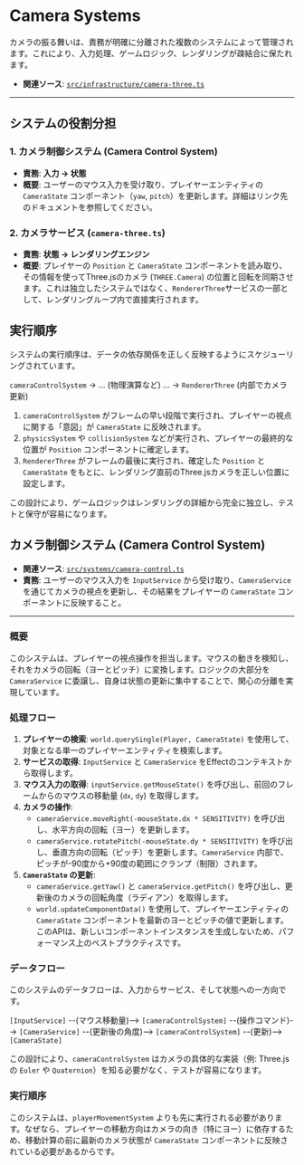 # Camera Systems

カメラの振る舞いは、責務が明確に分離された複数のシステムによって管理されます。これにより、入力処理、ゲームロジック、レンダリングが疎結合に保たれます。

- **関連ソース**: [`src/infrastructure/camera-three.ts`](../../src/infrastructure/camera-three.ts)

---

## システムの役割分担

### 1. カメラ制御システム (Camera Control System)

- **責務**: **入力 → 状態**
- **概要**: ユーザーのマウス入力を受け取り、プレイヤーエンティティの `CameraState` コンポーネント（`yaw`, `pitch`）を更新します。詳細はリンク先のドキュメントを参照してください。

### 2. カメラサービス (`camera-three.ts`)

- **責務**: **状態 → レンダリングエンジン**
- **概要**: プレイヤーの `Position` と `CameraState` コンポーネントを読み取り、その情報を使ってThree.jsのカメラ (`THREE.Camera`) の位置と回転を同期させます。これは独立したシステムではなく、`RendererThree`サービスの一部として、レンダリングループ内で直接実行されます。

## 実行順序

システムの実行順序は、データの依存関係を正しく反映するようにスケジューリングされています。

`cameraControlSystem` -> ... (物理演算など) ... -> `RendererThree` (内部でカメラ更新)

1.  `cameraControlSystem` がフレームの早い段階で実行され、プレイヤーの視点に関する「意図」が `CameraState` に反映されます。
2.  `physicsSystem` や `collisionSystem` などが実行され、プレイヤーの最終的な位置が `Position` コンポーネントに確定します。
3.  `RendererThree` がフレームの最後に実行され、確定した `Position` と `CameraState` をもとに、レンダリング直前のThree.jsカメラを正しい位置に設定します。

この設計により、ゲームロジックはレンダリングの詳細から完全に独立し、テストと保守が容易になります。

## カメラ制御システム (Camera Control System)

- **関連ソース**: [`src/systems/camera-control.ts`](../../src/systems/camera-control.ts)
- **責務**: ユーザーのマウス入力を `InputService` から受け取り、`CameraService` を通じてカメラの視点を更新し、その結果をプレイヤーの `CameraState` コンポーネントに反映すること。

---

### 概要

このシステムは、プレイヤーの視点操作を担当します。マウスの動きを検知し、それをカメラの回転（ヨーとピッチ）に変換します。ロジックの大部分を `CameraService` に委譲し、自身は状態の更新に集中することで、関心の分離を実現しています。

### 処理フロー

1.  **プレイヤーの検索**: `world.querySingle(Player, CameraState)` を使用して、対象となる単一のプレイヤーエンティティを検索します。
2.  **サービスの取得**: `InputService` と `CameraService` をEffectのコンテキストから取得します。
3.  **マウス入力の取得**: `inputService.getMouseState()` を呼び出し、前回のフレームからのマウスの移動量 (`dx`, `dy`) を取得します。
4.  **カメラの操作**:
    - `cameraService.moveRight(-mouseState.dx * SENSITIVITY)` を呼び出し、水平方向の回転（ヨー）を更新します。
    - `cameraService.rotatePitch(-mouseState.dy * SENSITIVITY)` を呼び出し、垂直方向の回転（ピッチ）を更新します。`CameraService` 内部で、ピッチが-90度から+90度の範囲にクランプ（制限）されます。
5.  **`CameraState` の更新**:
    - `cameraService.getYaw()` と `cameraService.getPitch()` を呼び出し、更新後のカメラの回転角度（ラディアン）を取得します。
    - `world.updateComponentData()` を使用して、プレイヤーエンティティの `CameraState` コンポーネントを最新のヨーとピッチの値で更新します。このAPIは、新しいコンポーネントインスタンスを生成しないため、パフォーマンス上のベストプラクティスです。

### データフロー

このシステムのデータフローは、入力からサービス、そして状態への一方向です。

`[InputService]` --(マウス移動量)--> `[cameraControlSystem]` --(操作コマンド)--> `[CameraService]` --(更新後の角度)--> `[cameraControlSystem]` --(更新)--> `[CameraState]`

この設計により、`cameraControlSystem` はカメラの具体的な実装（例: Three.jsの `Euler` や `Quaternion`）を知る必要がなく、テストが容易になります。

### 実行順序

このシステムは、`playerMovementSystem` よりも先に実行される必要があります。なぜなら、プレイヤーの移動方向はカメラの向き（特にヨー）に依存するため、移動計算の前に最新のカメラ状態が `CameraState` コンポーネントに反映されている必要があるからです。
